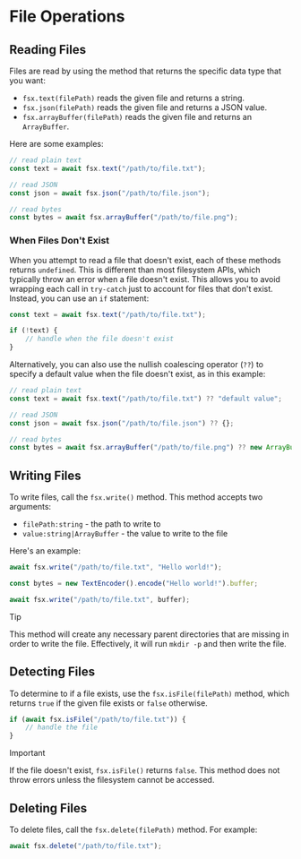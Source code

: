 # File Operations


## Reading Files

Files are read by using the method that returns the specific data type that you want:

* `fsx.text(filePath)` reads the given file and returns a string.
* `fsx.json(filePath)` reads the given file and returns a JSON value.
* `fsx.arrayBuffer(filePath)` reads the given file and returns an `ArrayBuffer`.

Here are some examples:

```js
// read plain text
const text = await fsx.text("/path/to/file.txt");

// read JSON
const json = await fsx.json("/path/to/file.json");

// read bytes
const bytes = await fsx.arrayBuffer("/path/to/file.png");
```

### When Files Don't Exist

When you attempt to read a file that doesn't exist, each of these methods returns `undefined`. This is different than most filesystem APIs, which typically throw an error when a file doesn't exist. This allows you to avoid wrapping each call in `try-catch` just to account for files that don't exist. Instead, you can use an `if` statement:

```js
const text = await fsx.text("/path/to/file.txt");

if (!text) {
    // handle when the file doesn't exist
}
```

Alternatively, you can also use the nullish coalescing operator (`??`) to specify a default value when the file doesn't exist, as in this example:

```js
// read plain text
const text = await fsx.text("/path/to/file.txt") ?? "default value";

// read JSON
const json = await fsx.json("/path/to/file.json") ?? {};

// read bytes
const bytes = await fsx.arrayBuffer("/path/to/file.png") ?? new ArrayBuffer(16);
```

## Writing Files

To write files, call the `fsx.write()` method. This method accepts two arguments:

- `filePath:string` - the path to write to
- `value:string|ArrayBuffer` - the value to write to the file

Here's an example:

```js
await fsx.write("/path/to/file.txt", "Hello world!");

const bytes = new TextEncoder().encode("Hello world!").buffer;

await fsx.write("/path/to/file.txt", buffer);
```

> [!TIP]
> This method will create any necessary parent directories that are missing in order to write the file. Effectively, it will run `mkdir -p` and then write the file.

## Detecting Files

To determine to if a file exists, use the `fsx.isFile(filePath)` method, which returns `true` if the given file exists or `false` otherwise.

```js
if (await fsx.isFile("/path/to/file.txt")) {
    // handle the file
}
```

> [!IMPORTANT]
> If the file doesn't exist, `fsx.isFile()` returns `false`. This method does not throw errors unless the filesystem cannot be accessed.

## Deleting Files

To delete files, call the `fsx.delete(filePath)` method. For example:

```js
await fsx.delete("/path/to/file.txt");
```
